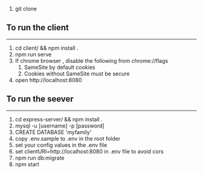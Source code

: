 1. git clone 

## To run the client 
---
1. cd client/ && npm install .
2. npm run serve
3. If chrome browser , disable the following from chrome://flags
   1. SameSite by default cookies
   2. Cookies without SameSite must be secure
4. open http://localhost:8080


## To run the seever
---
1. cd express-server/ && npm install .
2. mysql -u [username] -p [password]
3. CREATE DATABASE 'myfamily'
4. copy .env.sample to .env in the root folder
5. set your config values in the .env file 
6. set clientURI=http://localhost:8080 in .env file to avoid cors
7. npm run db:migrate 
8. npm start 

